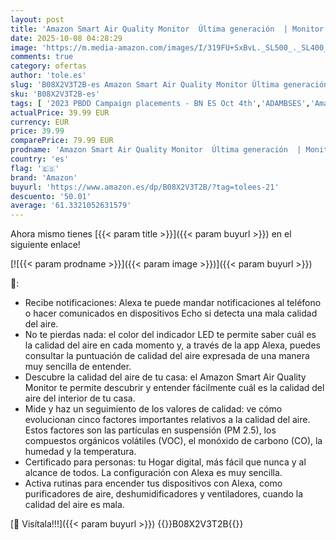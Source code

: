 ```yaml
---
layout: post
title: 'Amazon Smart Air Quality Monitor  Última generación  | Monitor inteligente de calidad del aire de Amazon | Descubre la calidad del aire de tu casa  compatible con Alexa'
date: 2025-10-08 04:28:29
image: 'https://m.media-amazon.com/images/I/319FU+SxBvL._SL500_._SL400_.jpg'
comments: true
category: ofertas
author: 'tole.es'
slug: 'B08X2V3T2B-es Amazon Smart Air Quality Monitor Última generación |...'
sku: 'B08X2V3T2B-es'
tags: [ '2023 PBDD Campaign placements - BN ES Oct 4th','ADAMBSES','Amazon Smart Air Quality Monitor','Arborist Merchandising Root','Dispositivos Amazon','Dispositivos Amazon y Accesorios','Dispositivos Amazon y accesorios','Electrodomésticos inteligentes','Flujo y calidad del aire','Industria, empresas y ciencia','Prime Day Early Access Campaign Placements','Próximas ofertas en dispositivos Amazon','Self Service','Special Features Stores','Test y medición','alexa','amazon','e97153f7-7531-4959-bcaa-edabbf48d7f8_0','e97153f7-7531-4959-bcaa-edabbf48d7f8_101','e97153f7-7531-4959-bcaa-edabbf48d7f8_1101','e97153f7-7531-4959-bcaa-edabbf48d7f8_3801','e97153f7-7531-4959-bcaa-edabbf48d7f8_5301','e97153f7-7531-4959-bcaa-edabbf48d7f8_701','e97153f7-7531-4959-bcaa-edabbf48d7f8_9601','🇪🇸', ]
actualPrice: 39.99 EUR
currency: EUR
price: 39.99
comparePrice: 79.99 EUR
prodname: 'Amazon Smart Air Quality Monitor  Última generación  | Monitor inteligente de calidad del aire de Amazon | Descubre la calidad del aire de tu casa  compatible con Alexa'
country: 'es'
flag: '🇪🇸'
brand: 'Amazon'
buyurl: 'https://www.amazon.es/dp/B08X2V3T2B/?tag=tolees-21'
descuento: '50.01'
average: '61.3321052631579'
---
```


Ahora mismo tienes [{{< param title >}}]({{< param buyurl >}}) en el siguiente enlace!

[![{{< param prodname >}}]({{< param image >}})]({{< param buyurl >}})

🔎:

- Recibe notificaciones: Alexa te puede mandar notificaciones al teléfono o hacer comunicados en dispositivos Echo si detecta una mala calidad del aire.
- No te pierdas nada: el color del indicador LED te permite saber cuál es la calidad del aire en cada momento y, a través de la app Alexa, puedes consultar la puntuación de calidad del aire expresada de una manera muy sencilla de entender.
- Descubre la calidad del aire de tu casa: el Amazon Smart Air Quality Monitor te permite descubrir y entender fácilmente cuál es la calidad del aire del interior de tu casa.
- Mide y haz un seguimiento de los valores de calidad: ve cómo evolucionan cinco factores importantes relativos a la calidad del aire. Estos factores son las partículas en suspensión (PM 2.5), los compuestos orgánicos volátiles (VOC), el monóxido de carbono (CO), la humedad y la temperatura.
- Certificado para personas: tu Hogar digital, más fácil que nunca y al alcance de todos. La configuración con Alexa es muy sencilla.
- Activa rutinas para encender tus dispositivos con Alexa, como purificadores de aire, deshumidificadores y ventiladores, cuando la calidad del aire es mala.

[🛒 Visítala!!!]({{< param buyurl >}})
{{<world>}}B08X2V3T2B{{</world>}}
